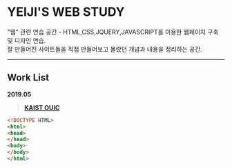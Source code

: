 # YEIJI'S WEB STUDY
"웹" 관련 연습 공간 - HTML,CSS,JQUERY,JAVASCRIPT를 이용한 웹페이지 구축 및 디자인 연습.  
잘 만들어진 사이트들을 직접 만들어보고 몰랐던 개념과 내용을 정리하는 공간.

---

## Work List

**2019.05**
> **[KAIST OUIC](/kaistOuic.md)**

```html
<!DOCTYPE HTML>
<html>
<head>
</head>
<body>
</body>
</html>
```
